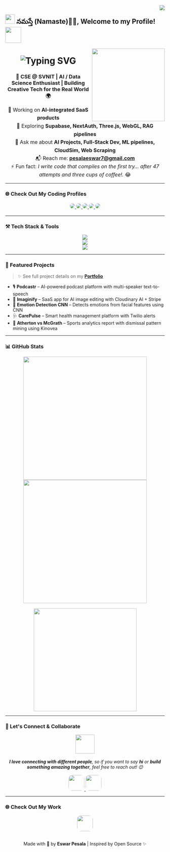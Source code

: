 <!-- Visitor badge -->
<img align="right" src="https://visitor-badge.laobi.icu/badge?page_id=EswarPesala.EswarPesala" />

<h2>
  <img src="https://emojis.slackmojis.com/emojis/images/1531849430/4246/blob-sunglasses.gif?1531849430" width="30"/> 
  నమస్తే (Namaste)🙏🏻, Welcome to my Profile! 
  <img src="https://media.giphy.com/media/12oufCB0MyZ1Go/giphy.gif" width="50">
</h2>

<img align="right" src="https://media.giphy.com/media/M9gbBd9nbDrOTu1Mqx/giphy.gif" width="230" />

<!-- Typing intro animation -->
<h1 align="center">
  <img src="https://readme-typing-svg.herokuapp.com?font=Fira+Code&size=30&pause=1000&center=true&vCenter=true&width=600&height=70&lines=Hi+There!+👋+I'm+Eswar+Pesala!" alt="Typing SVG" />
</h1>

<h3 align="center">
  🚀 CSE @ SVNIT | AI / Data Science Enthusiast | Building Creative Tech for the Real World 🌍
</h3>

<div align="center" style="margin-top: 12px; font-size: 16px; line-height: 1.6;">
  🔭 Working on <strong>AI-integrated SaaS products</strong> <br>
  🌱 Exploring <strong>Supabase, NextAuth, Three.js, WebGL, RAG pipelines</strong> <br>
  🎯 Ask me about <strong>AI Projects, Full-Stack Dev, ML pipelines, CloudSim, Web Scraping</strong> <br>
  📬 Reach me: <a href="mailto:pesalaeswar7@gmail.com"><strong>pesalaeswar7@gmail.com</strong></a> <br>
  ⚡ Fun fact: <em>I write code that compiles on the first try… after 47 attempts and three cups of coffee!.</em> 😂
</div>

<hr>

### 🌐 Check Out My Coding Profiles

<div align="center" style="margin: 20px 0;">
  <a href="https://www.hackerrank.com/profile/pesalaeswar7">
    <img src="https://img.shields.io/badge/HackerRank-2EC866?style=for-the-badge&logo=hackerrank&logoColor=white" style="border-radius: 12px;" />
  </a>
  <a href="https://leetcode.com/u/pesalaeswar/">
    <img src="https://img.shields.io/badge/LeetCode-orange?style=for-the-badge&logo=leetcode&logoColor=white" style="border-radius: 12px;" />
  </a>
  <a href="https://www.geeksforgeeks.org/user/pesalaepa4z/">
    <img src="https://img.shields.io/badge/GeeksforGeeks-00C853?style=for-the-badge&logo=geeksforgeeks&logoColor=white" style="border-radius: 12px;" />
  </a>
  <a href="https://www.codechef.com/users/pesalaeswar">
    <img src="https://img.shields.io/badge/CodeChef-5B4638?style=for-the-badge&logo=codechef&logoColor=white" style="border-radius: 12px;" />
  </a>
  <a href="https://codeforces.com/profile/eswarpesala">
    <img src="https://img.shields.io/badge/Codeforces-1F8ACB?style=for-the-badge&logo=codeforces&logoColor=white" style="border-radius: 12px;" />
  </a>
</div>

<hr>

### ⚒️ Tech Stack & Tools

<div align="center">
  <img src="https://skillicons.dev/icons?i=react,nextjs,tailwind,js,ts,html,css,nodejs,express,mongodb,mysql,sqlite,django,flask" /><br>
  <img src="https://skillicons.dev/icons?i=python,java,c,cpp,go,bash,git,github,vscode,figma,androidstudio,blender" /><br>
  <img src="https://skillicons.dev/icons?i=firebase,vercel,netlify,aws,heroku,cloudflare,postman,linux,raspberrypi" />
</div>

<hr>

### 💼 Featured Projects

> ✨ See full project details on my <a href="https://eswar-portfolio-brown.vercel.app" target="_blank"><strong>Portfolio</strong></a>

- 🎙️ <strong>Podcastr</strong> – AI-powered podcast platform with multi-speaker text-to-speech  
- 🎨 <strong>Imaginify</strong> – SaaS app for AI image editing with Cloudinary AI + Stripe  
- 🧠 <strong>Emotion Detection CNN</strong> – Detects emotions from facial features using CNN  
- 🩺 <strong>CarePulse</strong> – Smart health management platform with Twilio alerts  
- 🏏 <strong>Atherton vs McGrath</strong> – Sports analytics report with dismissal pattern mining using Kinovea

<hr>

### 📊 GitHub Stats

<div align="center">
  <img width="390" src="https://github-readme-streak-stats-salesp07.vercel.app/?user=EswarPesala&theme=react&border_radius=10" />
  <img width="390" src="https://github-readme-stats-salesp07.vercel.app/api?username=EswarPesala&show_icons=true&theme=react&rank_icon=github&border_radius=10" />
  <br><br>
  <img width="325" src="https://github-readme-stats-salesp07.vercel.app/api/top-langs/?username=EswarPesala&langs_count=8&layout=compact&theme=react&border_radius=10" />
</div>

<hr>

### 🤝 Let's Connect & Collaborate

<div align="center">
  <img src="https://media.giphy.com/media/LnQjpWaON8nhr21vNW/giphy.gif" width="60" /><br><br>
  <em><strong>I love connecting with different people</strong>, so if you want to say <strong>hi</strong> or <strong>build something amazing together</strong>, feel free to reach out! 😊</em>
  <br><br>
  <a href="mailto:pesalaeswar7@gmail.com">
    <img height="50" src="https://img.shields.io/badge/Email Me-Contact-green?style=for-the-badge&logo=gmail&logoColor=white" style="border-radius: 12px;" />
  </a>
  <a href="https://www.linkedin.com/in/eswarp1/" target="_blank">
    <img height="50" src="https://img.shields.io/badge/LinkedIn-Connect-blue?style=for-the-badge&logo=linkedin&logoColor=white" style="border-radius: 12px;" />
  </a>
</div>

<hr>

### 🌐 Check Out My Work

<div align="center">
  <a href="https://eswar-portfolio-brown.vercel.app" target="_blank">
    <img height="50" src="https://img.shields.io/badge/Visit Portfolio-FF5722?style=for-the-badge&logo=vercel&logoColor=white" style="border-radius: 12px;" />
  </a>
</div>

<br>

<p align="center">
  Made with 💙 by <strong>Eswar Pesala</strong> | Inspired by Open Source ✨
</p>
